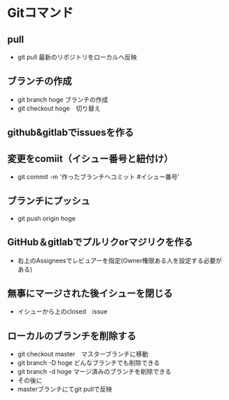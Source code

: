 # Gitコマンド
## pull
- git pull 最新のリポジトリをローカルへ反映
## ブランチの作成
- git branch hoge ブランチの作成
- git checkout hoge　切り替え
## github&gitlabでissuesを作る
## 変更をcomiit（イシュー番号と紐付け）
- git commit -m '作ったブランチへコミット #イシュー番号'
## ブランチにプッシュ
- git push origin hoge
## GitHub＆gitlabでプルリクorマジリクを作る
- 右上のAssigneesでレビュアーを指定(Owner権限ある人を設定する必要がある)
## 無事にマージされた後イシューを閉じる
- イシューから上のclosed　issue
## ローカルのブランチを削除する
- git checkout master　マスターブランチに移動
- git branch -D hoge どんなブランチでも削除できる
- git branch -d hoge マージ済みのブランチを削除できる
- その後に
- masterブランチにてgit pullで反映
